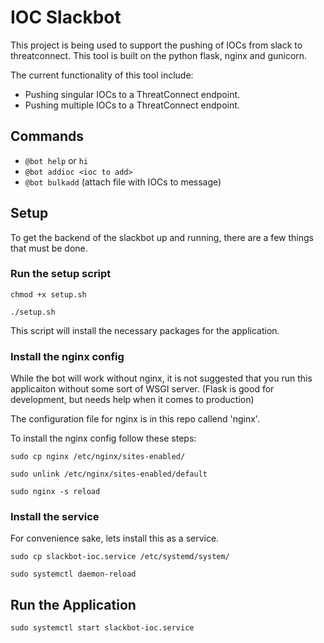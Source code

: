 # IOC Slackbot

This project is being used to support the pushing of IOCs from slack to threatconnect. This tool is built on the python flask, nginx and gunicorn. 

The current functionality of this tool include:

- Pushing singular IOCs to a ThreatConnect endpoint.
- Pushing multiple IOCs to a ThreatConnect endpoint. 

## Commands

- `@bot help` or `hi` 
- `@bot addioc <ioc to add>`
- `@bot bulkadd` (attach file with IOCs to message)

## Setup

To get the backend of the slackbot up and running, there are a few things that must be done. 

### Run the setup script

`chmod +x setup.sh`

`./setup.sh`

This script will install the necessary packages for the application. 

### Install the nginx config

While the bot will work without nginx, it is not suggested that you run this applicaiton without some sort of WSGI server. (Flask is good for development, but needs help when it comes to production)

The configuration file for nginx is in this repo callend 'nginx'. 

To install the nginx config follow these steps: 

`sudo cp nginx /etc/nginx/sites-enabled/`

`sudo unlink /etc/nginx/sites-enabled/default`

`sudo nginx -s reload`

### Install the service

For convenience sake, lets install this as a service. 

`sudo cp slackbot-ioc.service /etc/systemd/system/`

`sudo systemctl daemon-reload`

## Run the Application

`sudo systemctl start slackbot-ioc.service`


